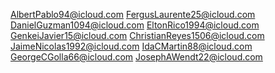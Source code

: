 AlbertPablo94@icloud.com
FergusLaurente25@icloud.com
DanielGuzman1094@icloud.com
EltonRico1994@icloud.com
GenkeiJavier15@icloud.com
ChristianReyes1506@icloud.com
JaimeNicolas1992@icloud.com
IdaCMartin88@icloud.com
GeorgeCGolla66@icloud.com
JosephAWendt22@icloud.com
